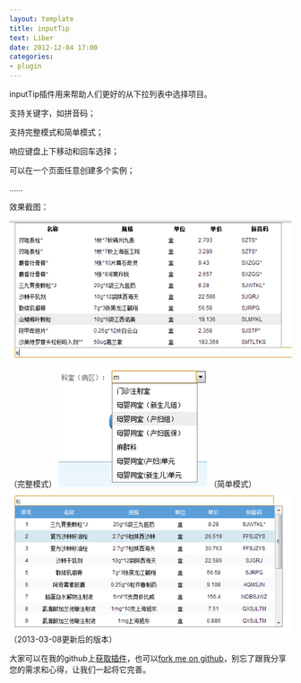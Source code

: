 ```yaml
---
layout: template
title: inputTip
text: Liber
date: 2012-12-04 17:00
categories:
- plugin
---
```

inputTip插件用来帮助人们更好的从下拉列表中选择项目。  

支持关键字，如拼音码；  

支持完整模式和简单模式；  

响应键盘上下移动和回车选择；  

可以在一个页面任意创建多个实例；  
  
......  


效果截图：  

<img src="/images/inputtip_full.png" />
（完整模式）  
  
  
<img src="/images/inputtip_simple.png" />
（简单模式）  
  
<img src="/images/demo.png" />
（2013-03-08更新后的版本）  
  
大家可以在我的github上[获取插件][0]，也可以[fork me on github][1]，别忘了跟我分享您的需求和心得，让我们一起将它完善。  

[0]: https://github.com/Mystist/inputTip/
[1]: https://github.com/Mystist/
